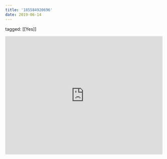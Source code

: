 ```yaml
---
title: '185584920696'
date: 2019-06-14
---
```

tagged: [[Yes]]
<iframe allow="accelerometer; autoplay; clipboard-write; encrypted-media; gyroscope; picture-in-picture" allowfullscreen="" frameborder="0" height="375" id="youtube_iframe" src="https://www.youtube.com/embed/vpIduDaggVA?feature=oembed&amp;enablejsapi=1&amp;origin=https://safe.txmblr.com&amp;wmode=opaque" width="500"></iframe>